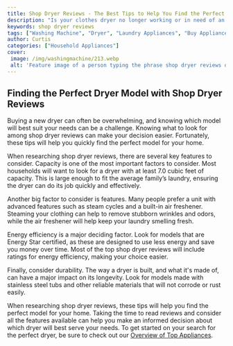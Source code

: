 ```yaml
---
title: Shop Dryer Reviews - The Best Tips to Help You Find the Perfect Model
description: "Is your clothes dryer no longer working or in need of an upgrade Check out our best tips for finding the perfect dryer model for your home so you can shop with confidence"
keywords: shop dryer reviews
tags: ["Washing Machine", "Dryer", "Laundry Appliances", "Buy Appliance", "Appliance Reviews"]
author: Curtis
categories: ["Household Appliances"]
cover: 
 image: /img/washingmachine/213.webp
 alt: 'Feature image of a person typing the phrase shop dryer reviews on a laptop'
---
```

## Finding the Perfect Dryer Model with Shop Dryer Reviews
Buying a new dryer can often be overwhelming, and knowing which model will best suit your needs can be a challenge. Knowing what to look for among shop dryer reviews can make your decision easier. Fortunately, these tips will help you quickly find the perfect model for your home.

When researching shop dryer reviews, there are several key features to consider. Capacity is one of the most important factors to consider. Most households will want to look for a dryer with at least 7.0 cubic feet of capacity. This is large enough to fit the average family’s laundry, ensuring the dryer can do its job quickly and effectively. 

Another big factor to consider is features. Many people prefer a unit with advanced features such as steam cycles and a built-in air freshener. Steaming your clothing can help to remove stubborn wrinkles and odors, while the air freshener will help keep your laundry smelling fresh.

Energy efficiency is a major deciding factor. Look for models that are Energy Star certified, as these are designed to use less energy and save you money over time. Most of the top shop dryer reviews will include ratings for energy efficiency, making your choice easier.

Finally, consider durability. The way a dryer is built, and what it's made of, can have a major impact on its longevity. Look for models made with stainless steel tubs and other reliable materials that will not corrode or rust easily.

When researching shop dryer reviews, these tips will help you find the perfect model for your home. Taking the time to read reviews and consider all the features available can help you make an informed decision about which dryer will best serve your needs. To get started on your search for the perfect dryer, be sure to check out our [Overview of Top Appliances](./pages/appliance-overview).
